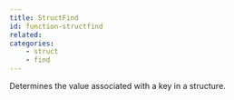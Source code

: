 ```yaml
---
title: StructFind
id: function-structfind
related:
categories:
    - struct
    - find
---
```


Determines the value associated with a key in a structure.